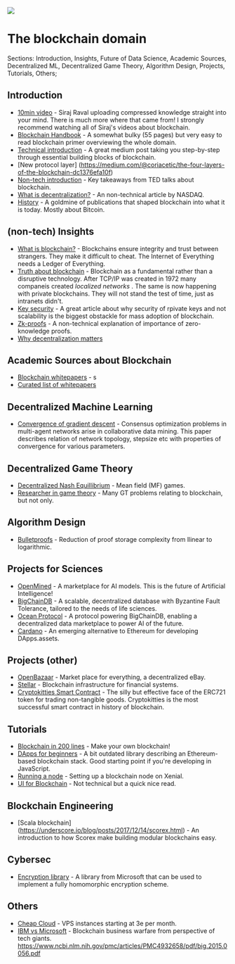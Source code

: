 ![](https://media1.giphy.com/media/HStDYzYFt2Lh6/giphy.gif)
# The blockchain domain [](https://github.com/positivedefinite/kernelofknowledge)
Sections: Introduction, Insights, Future of Data Science, Academic Sources, Decentralized ML, Decentralized Game Theory, Algorithm Design, Projects, Tutorials, Others;
## Introduction
* [10min video](https://www.youtube.com/watch?v=LZEHOlZY2To&t=3s) - Siraj Raval uploading compressed knowledge straight into your mind. There is much more where that came from! I strongly recommend watching all of Siraj's videos about blockchain.
* [Blockchain Handbook](https://1drv.ms/b/s!AmwjQg6aibIch_o30qjR1FgI1hJApQ) - A somewhat bulky (55 pages) but very easy to read blockchain primer overviewing the whole domain.
* [Technical introduction](https://medium.com/@preethikasireddy/how-does-ethereum-work-anyway-22d1df506369) - A great medium post taking you step-by-step through essential building blocks of blockchain.
* [New protocol layer] (https://medium.com/@coriacetic/the-four-layers-of-the-blockchain-dc1376efa10f)
* [Non-tech introduction](https://medium.com/startup-grind/key-takeaways-from-best-ted-talks-real-world-use-of-blockchain-technology-cef55247b5a0) - Key takeaways from TED talks about blockchain.
* [What is decentralization?](https://www.nasdaq.com/article/what-does-decentralization-actually-mean-cm860065) - An non-technical article by NASDAQ.
* [History](https://medium.com/founder-playbook/67-blockchain-articles-whitepapers-that-shaped-crypto-into-what-it-is-today-c538facfceb9) - A goldmine of publications that shaped blockchain into what it is today. Mostly about Bitcoin.
## (non-tech) Insights
* [What is blockchain?](https://hbr.org/2016/05/the-impact-of-the-blockchain-goes-beyond-financial-services?referral=03759&cm_vc=rr_item_page.bottom) - Blockchains ensure integrity and trust between strangers. They make it difficult to cheat. The Internet of Everything needs a Ledger of Everything.
* [Truth about blockchain](https://hbr.org/2017/01/the-truth-about-blockchain) - Blockchain as a fundamental rather than a disruptive technology. After TCP/IP was created in 1972 many companeis created <i> localized networks </i>. The same is now happening with private blockchains. They will not stand the test of time, just as intranets didn't.
* [Key security](https://medium.com/@nickneuman/keysplit-private-key-security-for-cryptocurrency-owners-d1653ea9631d) - A great article about why security of rpivate keys and not scalability is the biggest obstackle for mass adoption of blockchain.
* [Zk-proofs](https://www.linkedin.com/pulse/how-trustless-society-improve-our-privacy-mark-van-rijmenam/?trackingId=6stmHj6mgJfmd%2FXX5faKRA%3D%3D) - A non-technical explanation of importance of zero-knowledge proofs.
* [Why decentralization matters](https://medium.com/@cdixon/why-decentralization-matters-5e3f79f7638e) 
## Academic Sources about Blockchain
* [Blockchain whitepapers](https://medium.com/founder-playbook/67-blockchain-articles-whitepapers-that-shaped-crypto-into-what-it-is-today-c538facfceb9) - s
* [Curated list of whitepapers](https://github.com/decrypto-org/blockchain-papers)
## Decentralized Machine Learning
* [Convergence of gradient descent](https://arxiv.org/pdf/1310.7063.pdf) - Consensus optimization problems in multi-agent networks arise in collaborative data mining. This paper describes relation of network topology, stepsize etc with properties of convergence for various parameters.
## Decentralized Game Theory
* [Decentralized Nash Equillibrium](https://arxiv.org/pdf/1410.4421.pdf) - Mean field (MF) games.
* [Researcher in game theory](http://ieeexplore.ieee.org/search/searchresult.jsp?ranges=2013_2018_Year&searchWithin=%22Authors%22:.QT.Chih-Yu%20Wang.QT) - Many GT problems relating to blockchain, but not only.
## Algorithm Design
* [Bulletproofs](https://eprint.iacr.org/2017/1066.pdf) - Reduction of proof storage complexity from llinear to logarithmic.
## Projects for Sciences
* [OpenMined](https://openmined.org/) - A marketplace for AI models. This is the future of Artificial Intelligence!
* [BigChainDB](https://www.bigchaindb.com/) - A scalable, decentralized database with Byzantine Fault Tolerance, tailored to the needs of life sciences.
* [Ocean Protocol](https://oceanprotocol.com/) - A protocol powering BigChainDB, enabling a decentralized data marketplace to power AI of the future.
* [Cardano](https://www.cardanohub.org/en/home/) - An emerging alternative to Ethereum for developing DApps.assets. 
## Projects (other)
* [OpenBazaar](https://www.openbazaar.org/) - Market place for everything, a decentralized eBay.
* [Stellar](https://www.stellar.org/) - Blockchain infrastructure for financial systems.
* [Cryptokitties Smart Contract](https://etherscan.io/address/0x06012c8cf97bead5deae237070f9587f8e7a266d#code) - The silly but effective face of the ERC721 token for trading non-tangible goods. Cryptokitties is the most successful smart contract in history of blockchain.
## Tutorials
* [Blockchain in 200 lines](https://medium.com/@lhartikk/a-blockchain-in-200-lines-of-code-963cc1cc0e54) - Make your own blockchain!
* [DApps for beginners](https://dappsforbeginners.wordpress.com/) - A bit outdated library describing an Ethereum-based blockchain stack. Good starting point if you're developing in JavaScript.
* [Running a node](https://alanbuxton.wordpress.com/2017/07/19/first-steps-with-ethereum-private-networks-and-smart-contracts-on-ubuntu-16-04/) - Setting up a blockchain node on Xenial.
* [UI for Blockchain](https://www.invisionapp.com/blog/user-experience-blockchain/?utm_campaign=Weekly%20Digest&utm_source=hs_email&utm_medium=email&utm_content=58417390&_hsenc=p2ANqtz-_smx0DabC0V2nJzRlXPX2y1F1Bg2YT49_NIWpxweaJkBKUt_vqB8ilTZm-PSZPx8Z_PWLO62L7kbHzGroh77QhvmyHNg&_hsmi=58417390) - Not technical but a quick nice read.
## Blockchain Engineering
* [Scala blockchain] (https://underscore.io/blog/posts/2017/12/14/scorex.html) - An introduction to how Scorex make building modular blockchains easy.
## Cybersec
* [Encryption library](https://www.microsoft.com/en-us/research/project/simple-encrypted-arithmetic-library/) - A library from Microsoft that can be used to implement a fully homomorphic encryption scheme.
## Others
* [Cheap Cloud](https://www.scaleway.com/) - VPS instances starting at 3e per month.
* [IBM vs Microsoft](https://www.coindesk.com/ibm-vs-microsoft-two-tech-giants-two-blockchain-visions/) - Blockchain business warfare from perspective of tech giants.
https://www.ncbi.nlm.nih.gov/pmc/articles/PMC4932658/pdf/big.2015.0056.pdf
